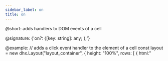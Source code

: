 ```yaml
---
sidebar_label: on
title: on
---          
```


@short: adds handlers to DOM events of a cell

@signature: {'on?: {[key: string]: any; };'}

@example:
// adds a click event handler to the element of a cell
const layout = new dhx.Layout("layout_container", {
	height: "100%", 
	rows: [
		{ 
			html:"<div class='my-element' style='height:100%;width:100%'></div>", 
			on: {
				click: (event) => alert("my-element")
			}
		},
	]
});

// or
// adds a click event handler to the element inside a cell by selector
const layout = new dhx.Layout("layout_container", {
	height: "100%", 
	rows: [
		{ 
			html:"<div class='my-element' style='height:100%;width:100%'></div>", 
			on: {
				click: {
					".my-element": (event) => alert("my-element")
				}
			}
		},
	]
});

@descr:

[comment]: # (@related: layout/init.md#initialize-layout)
